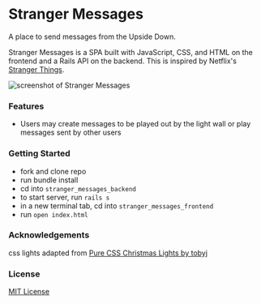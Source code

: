 # Stranger Messages

A place to send messages from the Upside Down. 

Stranger Messages is a SPA built with JavaScript, CSS, and HTML on the frontend and a Rails API on the backend. This is inspired by Netflix's <a href="https://www.netflix.com/title/80057281">Stranger Things</a>.

<img src="https://i.imgur.com/6YNgABsl.png" alt="screenshot of Stranger Messages">

### Features
* Users may create messages to be played out by the light wall or play messages sent by other users

### Getting Started
* fork and clone repo
* run bundle install
* cd into `stranger_messages_backend` 
* to start server, run `rails s`
* in a new terminal tab, cd into `stranger_messages_frontend` 
* run `open index.html`

### Acknowledgements
css lights adapted from <a href="https://codepen.io/tobyj/pen/QjvEex">Pure CSS Christmas Lights by tobyj</a>

### License
<a href="https://github.com/Waffles4Ransom/stranger_messages/blob/master/LICENSE">MIT License</a>